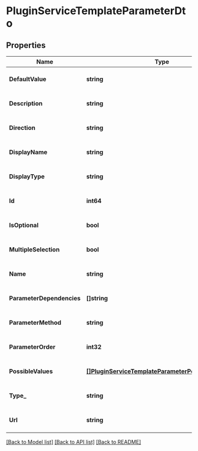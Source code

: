 # PluginServiceTemplateParameterDto

## Properties
Name | Type | Description | Notes
------------ | ------------- | ------------- | -------------
**DefaultValue** | **string** |  | [optional] [default to null]
**Description** | **string** |  | [optional] [default to null]
**Direction** | **string** |  | [optional] [default to null]
**DisplayName** | **string** |  | [optional] [default to null]
**DisplayType** | **string** |  | [optional] [default to null]
**Id** | **int64** |  | [optional] [default to null]
**IsOptional** | **bool** |  | [optional] [default to null]
**MultipleSelection** | **bool** |  | [optional] [default to null]
**Name** | **string** |  | [optional] [default to null]
**ParameterDependencies** | **[]string** |  | [optional] [default to null]
**ParameterMethod** | **string** |  | [optional] [default to null]
**ParameterOrder** | **int32** |  | [optional] [default to null]
**PossibleValues** | [**[]PluginServiceTemplateParameterPossibleValueDto**](PluginServiceTemplateParameterPossibleValueDto.md) |  | [optional] [default to null]
**Type_** | **string** |  | [optional] [default to null]
**Url** | **string** |  | [optional] [default to null]

[[Back to Model list]](../README.md#documentation-for-models) [[Back to API list]](../README.md#documentation-for-api-endpoints) [[Back to README]](../README.md)


